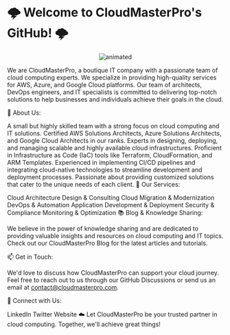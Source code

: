 # 🌩️ Welcome to CloudMasterPro's GitHub! 🌩️

<p align="center">
  <img src="https://media3.giphy.com/media/3oFzmrqRPhYnFg9oGs/giphy.gif?cid=ecf05e470u9jdv35ktug5r7m0ttpgvy74tvfjfwkrqqhvyl9&rid=giphy.gif&ct=g" alt="animated" />
</p>

We are CloudMasterPro, a boutique IT company with a passionate team of cloud computing experts. We specialize in providing high-quality services for AWS, Azure, and Google Cloud platforms. Our team of architects, DevOps engineers, and IT specialists is committed to delivering top-notch solutions to help businesses and individuals achieve their goals in the cloud.

🚀 About Us:

A small but highly skilled team with a strong focus on cloud computing and IT solutions.
Certified AWS Solutions Architects, Azure Solutions Architects, and Google Cloud Architects in our ranks.
Experts in designing, deploying, and managing scalable and highly available cloud infrastructures.
Proficient in Infrastructure as Code (IaC) tools like Terraform, CloudFormation, and ARM Templates.
Experienced in implementing CI/CD pipelines and integrating cloud-native technologies to streamline development and deployment processes.
Passionate about providing customized solutions that cater to the unique needs of each client.
🔧 Our Services:

Cloud Architecture Design & Consulting
Cloud Migration & Modernization
DevOps & Automation
Application Development & Deployment
Security & Compliance
Monitoring & Optimization
📚 Blog & Knowledge Sharing:

We believe in the power of knowledge sharing and are dedicated to providing valuable insights and resources on cloud computing and IT topics. Check out our CloudMasterPro Blog for the latest articles and tutorials.

📫 Get in Touch:

We'd love to discuss how CloudMasterPro can support your cloud journey. Feel free to reach out to us through our GitHub Discussions or send us an email at contact@cloudmasterpro.com.

🔗 Connect with Us:

LinkedIn
Twitter
Website
☁️ Let CloudMasterPro be your trusted partner in cloud computing. Together, we'll achieve great things!
